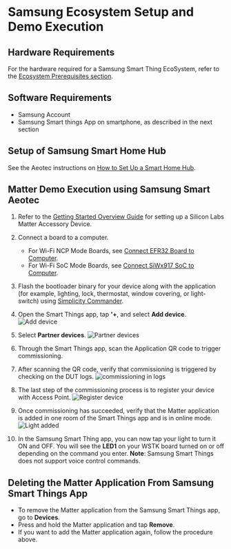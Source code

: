 # Samsung Ecosystem Setup and Demo Execution

## Hardware Requirements

For the hardware required for a Samsung Smart Thing EcoSystem, refer to the [Ecosystem Prerequisites section](./index#prerequisites).

## Software Requirements

- Samsung Account
- Samsung Smart things App on smartphone, as described in the next section

## Setup of Samsung Smart Home Hub

See the Aeotec instructions on [How to Set Up a Smart Home Hub](https://aeotec.freshdesk.com/support/solutions/articles/6000240326-how-to-setup-smart-home-hub).

## Matter Demo Execution using Samsung Smart Aeotec

1. Refer to the [Getting Started Overview Guide](/matter/<docspace-docleaf-version>/matter-wifi-getting-started-example) for setting up a Silicon Labs Matter Accessory Device.

2. Connect a board to a computer.

   - For Wi-Fi NCP Mode Boards, see [Connect EFR32 Board to Computer](/matter/<docspace-docleaf-version>/matter-wifi-getting-started-example/getting-started-efx32-ncp#connect-the-boards-to-a-computer).
   - For Wi-Fi SoC Mode Boards, see [Connect SiWx917 SoC to Computer](/matter/<docspace-docleaf-version>/matter-wifi-getting-started-example/getting-started-with-soc#connect-siwx917-soc-to-computer).

3. Flash the bootloader binary for your device along with the application (for example, lighting, lock, thermostat, window covering, or light-switch) using [Simplicity Commander](/matter/<docspace-docleaf-version>/matter-wifi-run-demo/flashing-using-commander).

4. Open the Smart Things app, tap **'+**, and select **Add device**.
![Add device](./images/samsung-app-add-device.png?width=40%&height=40%)

5. Select **Partner devices**.
![Partner devices](./images/samsung-app-select-partner.png?width=40%&height=40%)

6. Through the Smart Things app, scan the Application QR code to trigger commissioning.

7. After scanning the QR code, verify that commissioning is triggered by checking on the DUT logs.
![commissioning in logs](./images/samsung-app-commissioning.png?width=40%&height=40%)

8. The last step of the commissioning process is to register your device with Access Point.
![Register device](./images/samsung-register-device.png?width=40%&height=40%)

9. Once commissioning has succeeded, verify that the Matter application is added in one room of the Smart Things app and is in online mode.
![Light added](./images/samsung-light-added.png?width=40%&height=40%)

10. In the Samsung Smart Thing app, you can now tap your light to turn it ON and OFF. You will see the **LED1** on your WSTK board turned on or off depending on the command you enter. **Note**: Samsung Smart Things does not support voice control commands.

## Deleting the Matter Application From Samsung Smart Things App

- To remove the Matter application from the Samsung Smart Things app, go to **Devices**.
- Press and hold the Matter application and tap **Remove**.
- If you want to add the Matter application again, follow the procedure above.
